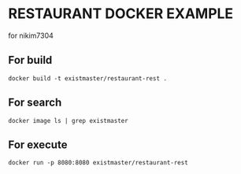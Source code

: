 # RESTAURANT DOCKER EXAMPLE

for nikim7304

## For build
`docker build -t existmaster/restaurant-rest .`

## For search
`docker image ls | grep existmaster`

## For execute
`docker run -p 8080:8080 existmaster/restaurant-rest`   